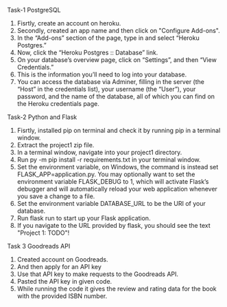 Task-1 PostgreSQL
1. Fisrtly, create an account on heroku.
2. Secondly, created an app name and then click on "Configure Add-ons".
4. In the “Add-ons” section of the page, type in and select “Heroku Postgres.”
5. Now, click the “Heroku Postgres :: Database” link.
6. On your database’s overview page, click on “Settings”, and then “View Credentials.”
7. This is the information you’ll need to log into your database.
8. You can access the database via Adminer, filling in the server (the “Host” in the credentials list), your username (the “User”), your password, and the name of the database, all of which you can find on the Heroku credentials page.


Task-2 Python and Flask

1. Fisrtly, installed pip on terminal and check it by running pip in a terminal window.
2. Extract the project1 zip file.
3. In a terminal window, navigate into your project1 directory.
4. Run py -m pip install -r requirements.txt in your terminal window.
5. Set the environment variable, on Windows, the command is instead set FLASK_APP=application.py. You may optionally want to set the environment variable FLASK_DEBUG to 1, which will activate Flask’s debugger and will automatically reload your web application whenever you save a change to a file.
6. Set the environment variable DATABASE_URL to be the URI of your database.
7. Run flask run to start up your Flask application.
8. If you navigate to the URL provided by flask, you should see the text "Project 1: TODO"!


Task 3 Goodreads API
1. Created account on Goodreads.
2. And then apply for an API key
3. Use that API key to make requests to the Goodreads API.
4. Pasted the API key in given code.
5. While running the code it gives the review and rating data for the book with the provided ISBN number.